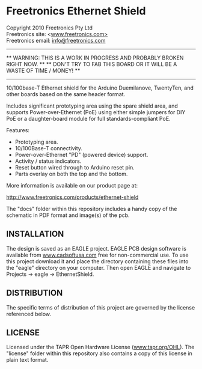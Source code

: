 Freetronics Ethernet Shield
===========================
Copyright 2010 Freetronics Pty Ltd  
Freetronics site:  <www.freetronics.com>  
Freetronics email: <info@freetronics.com>  

************************************************************************
** WARNING: THIS IS A WORK IN PROGRESS AND PROBABLY BROKEN RIGHT NOW. **
** DON'T TRY TO FAB THIS BOARD OR IT WILL BE A WASTE OF TIME / MONEY! **
************************************************************************

10/100base-T Ethernet shield for the Arduino Duemilanove, TwentyTen,
and other boards based on the same header format.

Includes significant prototyping area using the spare shield area, and
supports Power-over-Ethernet (PoE) using either simple jumpers for DIY
PoE or a daughter-board module for full standards-compliant PoE.

Features:

 * Prototyping area.
 * 10/100Base-T connectivity.
 * Power-over-Ethernet "PD" (powered device) support.
 * Activity / status indicators.
 * Reset button wired through to Arduino reset pin.
 * Parts overlay on both the top and the bottom.


More information is available on our product page at:

  http://www.freetronics.com/products/ethernet-shield

The "docs" folder within this repository includes a handy copy of the
schematic in PDF format and image(s) of the pcb.


INSTALLATION
------------
The design is saved as an EAGLE project. EAGLE PCB design software is
available from www.cadsoftusa.com free for non-commercial use. To use
this project download it and place the directory containing these files
into the "eagle" directory on your computer. Then open EAGLE and
navigate to Projects -> eagle -> EthernetShield.


DISTRIBUTION
------------
The specific terms of distribution of this project are governed by the
license referenced below.


LICENSE
-------
Licensed under the TAPR Open Hardware License (www.tapr.org/OHL).
The "license" folder within this repository also contains a copy of
this license in plain text format.
